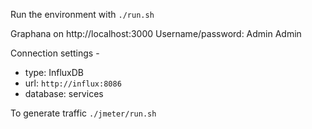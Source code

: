 Run the environment with `./run.sh`

Graphana on http://localhost:3000
Username/password: Admin Admin

Connection settings - 
 * type: InfluxDB
 * url: `http://influx:8086`
 * database: services

To generate traffic `./jmeter/run.sh`